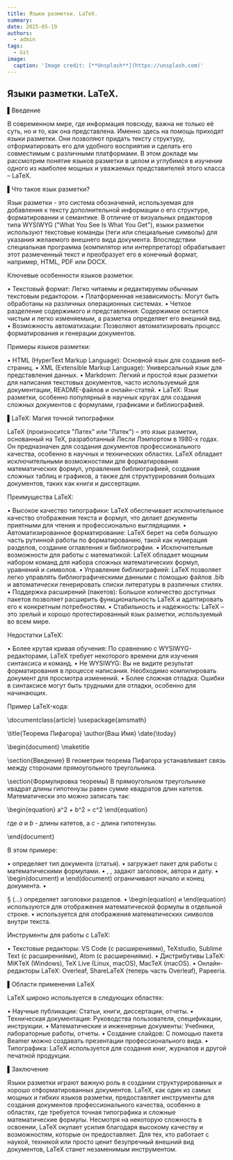 ```yaml
---
title: Языки разметки. LaTeX.
summary: 
date: 2025-05-19
authors:
  - admin
tags:
  - Git
image:
  caption: 'Image credit: [**Unsplash**](https://unsplash.com)'
---
```



## Языки разметки. LaTeX.

▌Введение

В современном мире, где информация повсюду, важна не только её суть, но и то, как она представлена. Именно здесь на помощь приходят языки разметки. Они позволяют придать тексту структуру, отформатировать его для удобного восприятия и сделать его совместимым с различными платформами. В этом докладе мы рассмотрим понятие языков разметки в целом и углубимся в изучение одного из наиболее мощных и уважаемых представителей этого класса – LaTeX.

▌Что такое язык разметки?

Язык разметки - это система обозначений, используемая для добавления к тексту дополнительной информации о его структуре, форматировании и семантике. В отличие от визуальных редакторов типа WYSIWYG ("What You See Is What You Get"), языки разметки используют текстовые команды (теги или специальные символы) для указания желаемого внешнего вида документа. Впоследствии специальная программа (компилятор или интерпретатор) обрабатывает этот размеченный текст и преобразует его в конечный формат, например, HTML, PDF или DOCX.

Ключевые особенности языков разметки:

•  Текстовый формат: Легко читаемы и редактируемы обычным текстовым редактором.
•  Платформенная независимость: Могут быть обработаны на различных операционных системах.
•  Четкое разделение содержимого и представления: Содержимое остается чистым и легко изменяемым, а разметка определяет его внешний вид.
•  Возможность автоматизации: Позволяют автоматизировать процесс форматирования и генерации документов.

Примеры языков разметки:

•  HTML (HyperText Markup Language): Основной язык для создания веб-страниц.
•  XML (Extensible Markup Language): Универсальный язык для представления данных.
•  Markdown: Легкий и простой язык разметки для написания текстовых документов, часто используемый для документации, README-файлов и онлайн-статей.
•  LaTeX: Язык разметки, особенно популярный в научных кругах для создания сложных документов с формулами, графиками и библиографией.

▌LaTeX: Магия точной типографики

LaTeX (произносится "Латех" или "Латек") – это язык разметки, основанный на TeX, разработанный Лесли Лэмпортом в 1980-х годах. Он предназначен для создания документов профессионального качества, особенно в научных и технических областях. LaTeX обладает исключительными возможностями для форматирования математических формул, управления библиографией, создания сложных таблиц и графиков, а также для структурирования больших документов, таких как книги и диссертации.

Преимущества LaTeX:

•  Высокое качество типографики: LaTeX обеспечивает исключительное качество отображения текста и формул, что делает документы приятными для чтения и профессионально выглядящими.
•  Автоматизированное форматирование: LaTeX берет на себя большую часть рутинной работы по форматированию, такой как нумерация разделов, создание оглавления и библиографии.
•  Исключительные возможности для работы с математикой: LaTeX обладает мощным набором команд для набора сложных математических формул, уравнений и символов.
•  Управление библиографией: LaTeX позволяет легко управлять библиографическими данными с помощью файлов .bib и автоматически генерировать списки литературы в различных стилях.
•  Поддержка расширений (пакетов): Большое количество доступных пакетов позволяет расширить функциональность LaTeX и адаптировать его к конкретным потребностям.
•  Стабильность и надежность: LaTeX – это зрелый и хорошо протестированный язык разметки, используемый во всем мире.

Недостатки LaTeX:

•  Более крутая кривая обучения: По сравнению с WYSIWYG-редакторами, LaTeX требует некоторого времени для изучения синтаксиса и команд.
•  Не WYSIWYG: Вы не видите результат форматирования в процессе написания. Необходимо компилировать документ для просмотра изменений.
•  Более сложная отладка: Ошибки в синтаксисе могут быть трудными для отладки, особенно для начинающих.

Пример LaTeX-кода:

\documentclass{article}
\usepackage{amsmath}

\title{Теорема Пифагора}
\author{Ваш Имя}
\date{\today}

\begin{document}
\maketitle

\section{Введение}
В геометрии теорема Пифагора устанавливает связь между сторонами прямоугольного треугольника.

\section{Формулировка теоремы}
В прямоугольном треугольнике квадрат длины гипотенузы равен сумме квадратов длин катетов.  Математически это можно записать так:

\begin{equation}
a^2 + b^2 = c^2
\end{equation}

где $a$ и $b$ - длины катетов, а $c$ - длина гипотенузы.

\end{document}

В этом примере:

•   определяет тип документа (статья).
•   загружает пакет для работы с математическими формулами.
•  , ,  задают заголовок, автора и дату.
•  \begin(document) и \end(document) ограничивают начало и конец документа.
•  

§ (...)
 определяет заголовки разделов.
•  \begin(equation) и \end(equation) используются для отображения математической формулы в отдельной строке.
•   используется для отображения математических символов внутри текста.

Инструменты для работы с LaTeX:

•  Текстовые редакторы: VS Code (с расширениями), TeXstudio, Sublime Text (с расширениями), Atom (с расширениями).
•  Дистрибутивы LaTeX: MiKTeX (Windows), TeX Live (Linux, macOS), MacTeX (macOS).
•  Онлайн-редакторы LaTeX: Overleaf, ShareLaTeX (теперь часть Overleaf), Papeeria.

▌Области применения LaTeX

LaTeX широко используется в следующих областях:

•  Научные публикации: Статьи, книги, диссертации, отчеты.
•  Техническая документация: Руководства пользователя, спецификации, инструкции.
•  Математические и инженерные документы: Учебники, лабораторные работы, отчеты.
•  Создание слайдов: С помощью пакета Beamer можно создавать презентации профессионального вида.
•  Типографика: LaTeX используется для создания книг, журналов и другой печатной продукции.

▌Заключение

Языки разметки играют важную роль в создании структурированных и хорошо отформатированных документов. LaTeX, как один из самых мощных и гибких языков разметки, предоставляет инструменты для создания документов профессионального качества, особенно в областях, где требуется точная типографика и сложные математические формулы. Несмотря на некоторую сложность в освоении, LaTeX окупает усилия благодаря высокому качеству и возможностям, которые он предоставляет. Для тех, кто работает с наукой, техникой или просто ценит безупречный внешний вид документов, LaTeX станет незаменимым инструментом.
